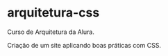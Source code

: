 # arquitetura-css

Curso de Arquitetura da Alura.

Criação de um site aplicando boas práticas com CSS.
